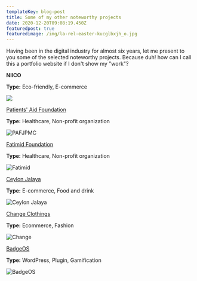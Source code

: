 ```yaml
---
templateKey: blog-post
title: Some of my other noteworthy projects
date: 2020-12-20T09:08:19.450Z
featuredpost: true
featuredimage: /img/la-rel-easter-kucglbxjh_o.jpg
---
```

Having been in the digital industry for almost six years, let me present to you some of the selected noteworthy projects. Because duh! how can I call this a portfolio website if I don't show my "work"?

**NIICO**

**Type:** Eco-friendly, E-commerce

![](/img/nico_moodboard.jpg)

[Patients' Aid Foundation](https://pafjpmc.org/)

**Type:** Healthcare, Non-profit organization

![PAFJPMC](/img/paf.png "Patients' Aid Foundation")

[Fatimid Foundation](https://fatimid.org)

**Type:** Healthcare, Non-profit organization

![Fatimid](/img/fatimid.png "Fatimid Foundation")

[Ceylon Jalaya](https://ceylonjalaya.com/)

**Type:** E-commerce, Food and drink

![Ceylon Jalaya](/img/ceylon-jalaya.png "Ceylon Jalaya")

[Change Clothings](https://changeclothings.com.pk/)

**Type:** Ecommerce, Fashion

![Change](/img/change.png "Change Clothings")

[](https://changeclothings.com.pk/)[BadgeOS](https://badgeos.org/)

**Type:** WordPress, Plugin, Gamification

![BadgeOS](/img/badgeos_screenshot.png "BadgeOS")